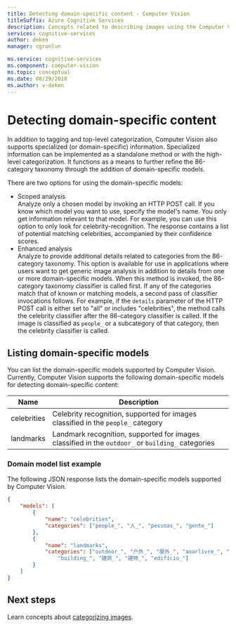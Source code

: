 ```yaml
---
title: Detecting domain-specific content - Computer Vision
titleSuffix: Azure Cognitive Services
description: Concepts related to describing images using the Computer Vision API.
services: cognitive-services
author: deken
manager: cgronlun

ms.service: cognitive-services
ms.component: computer-vision
ms.topic: conceptual
ms.date: 08/29/2018
ms.author: v-deken
---
```


# Detecting domain-specific content

In addition to tagging and top-level categorization, Computer Vision also supports specialized (or domain-specific) information. Specialized information can be implemented as a standalone method or with the high-level categorization. It functions as a means to further refine the 86-category taxonomy through the addition of domain-specific models.

There are two options for using the domain-specific models:

* Scoped analysis  
  Analyze only a chosen model by invoking an HTTP POST call. If you know which model you want to use, specify the model's name. You only get information relevant to that model. For example, you can use this option to only look for celebrity-recognition. The response contains a list of potential matching celebrities, accompanied by their confidence scores.
* Enhanced analysis  
  Analyze to provide additional details related to categories from the 86-category taxonomy. This option is available for use in applications where users want to get generic image analysis in addition to details from one or more domain-specific models. When this method is invoked, the 86-category taxonomy classifier is called first. If any of the categories match that of known or matching models, a second pass of classifier invocations follows. For example, if the `details` parameter of the HTTP POST call is either set to "all" or includes "celebrities", the method calls the celebrity classifier after the 86-category classifier is called. If the image is classified as `people_` or a subcategory of that category, then the celebrity classifier is called.

## Listing domain-specific models

You can list the domain-specific models supported by Computer Vision. Currently, Computer Vision supports the following domain-specific models for detecting domain-specific content:

| Name | Description |
|------|-------------|
| celebrities | Celebrity recognition, supported for images classified in the `people_` category |
| landmarks | Landmark recognition, supported for images classified in the `outdoor_` or `building_` categories |

### Domain model list example

The following JSON response lists the domain-specific models supported by Computer Vision.

```json
{
    "models": [
        {
            "name": "celebrities",
            "categories": ["people_", "人_", "pessoas_", "gente_"]
        },
        {
            "name": "landmarks",
            "categories": ["outdoor_", "户外_", "屋外_", "aoarlivre_", "alairelibre_",
                "building_", "建筑_", "建物_", "edifício_"]
        }
    ]
}
```

## Next steps

Learn concepts about [categorizing images](concept-categorizing-images.md).